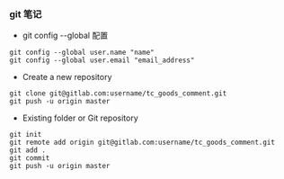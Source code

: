 ### git 笔记

* git config --global 配置

```
git config --global user.name "name"
git config --global user.email "email_address"
```

* Create a new repository

```
git clone git@gitlab.com:username/tc_goods_comment.git
git push -u origin master
```
	
* Existing folder or Git repository

```
git init
git remote add origin git@gitlab.com:username/tc_goods_comment.git
git add .
git commit
git push -u origin master
```